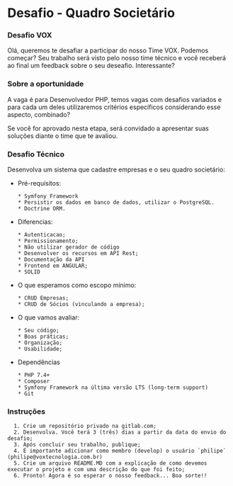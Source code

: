 # Desafio - Quadro Societário

### Desafio VOX
Olá, queremos te desafiar a participar do nosso Time VOX. Podemos começar? Seu trabalho será visto pelo nosso time técnico e você receberá ao final um feedback sobre o seu deseafio. Interessante?

### Sobre a oportunidade 
A vaga é para Desenvolvedor PHP, temos vagas com desafios variados e para cada um deles utilizaremos critérios específicos considerando esse aspecto, combinado? 

Se você for aprovado nesta etapa, será convidado a apresentar suas soluções diante o time que te avaliou.

### Desafio Técnico
  Desenvolva um sistema que cadastre empresas e o seu quadro societário:
  - Pré-requisitos:
    ```
    * Symfony Framework
    * Persistir os dados em banco de dados, utilizar o PostgreSQL.
    * Doctrine ORM.
    ```
    
  - Diferencias:
    ```
    * Autenticacao;
    * Permissionamento;
    * Não utilizar gerador de código
    * Desenvolver os recursos em API Rest;
    * Documentação da API
    * Frontend em ANGULAR;
    * SOLID
    ```
    
  - O que esperamos como escopo mínimo:
    ```
    * CRUD Empresas;
    * CRUD de Sócios (vinculando a empresa);
    ```
    
  - O que vamos avaliar:
    ```
    * Seu código; 
    * Boas práticas;
    * Organização;
    * Usabilidade;
    ```

  - Dependências
    ```
    * PHP 7.4+
    * Composer
    * Symfony Framework na última versão LTS (long-term support)
    * Git
    ```

### Instruções
      1. Crie um repositório privado na gitlab.com;
      2. Desenvolva. Você terá 3 (três) dias a partir da data do envio do desafio; 
      3. Após concluir seu trabalho, publique; 
      4. É importante adicionar como membro (develop) o usuário `philipe` (philipe@voxtecnologia.com.br)
      5. Crie um arquivo README.MD com a explicação de como devemos executar o projeto e com uma descrição do que foi feito; 
      6. Pronto! Agora é so esperar o nosso feedback... Boa sorte!!
